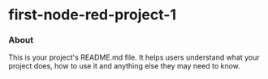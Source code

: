 first-node-red-project-1
========================

### About

This is your project's README.md file. It helps users understand what your
project does, how to use it and anything else they may need to know.